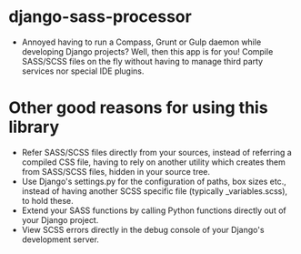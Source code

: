 # django-sass-processor
* Annoyed having to run a Compass, Grunt or Gulp daemon while developing Django projects?
Well, then this app is for you! Compile SASS/SCSS files on the fly without having to manage third party services nor special IDE plugins.
# Other good reasons for using this library
* Refer SASS/SCSS files directly from your sources, instead of referring a compiled CSS file, having to rely on another utility which creates them from SASS/SCSS files, hidden in your source tree.
* Use Django's settings.py for the configuration of paths, box sizes etc., instead of having another SCSS specific file (typically _variables.scss), to hold these.
* Extend your SASS functions by calling Python functions directly out of your Django project.
* View SCSS errors directly in the debug console of your Django's development server.
